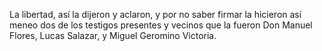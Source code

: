 La libertad, así la dijeron y aclaron, y por no saber firmar la hicieron así meneo dos de los testigos presentes y vecinos que la fueron Don Manuel Flores, Lucas Salazar, y Miguel Geromino Victoria.
